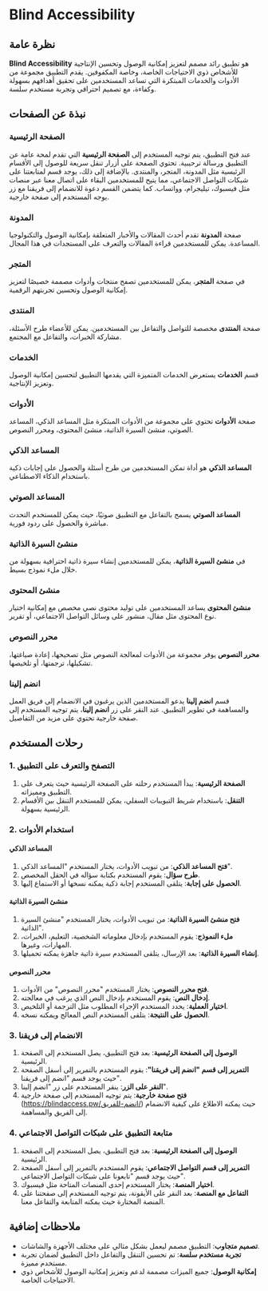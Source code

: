 # Blind Accessibility

## نظرة عامة

**Blind Accessibility** هو تطبيق رائد مصمم لتعزيز إمكانية الوصول وتحسين الإنتاجية للأشخاص ذوي الاحتياجات الخاصة، وخاصة المكفوفين. يقدم التطبيق مجموعة من الأدوات والخدمات المبتكرة التي تساعد المستخدمين على تحقيق أهدافهم بسهولة وكفاءة، مع تصميم احترافي وتجربة مستخدم سلسة.

## نبذة عن الصفحات

### الصفحة الرئيسية

عند فتح التطبيق، يتم توجيه المستخدم إلى **الصفحة الرئيسية** التي تقدم لمحة عامة عن التطبيق ورسالة ترحيبية. تحتوي الصفحة على أزرار تنقل سريعة للوصول إلى الأقسام الرئيسية مثل المدونة، المتجر، والمنتدى. بالإضافة إلى ذلك، يوجد قسم لمتابعتنا على شبكات التواصل الاجتماعي، مما يتيح للمستخدمين البقاء على اتصال معنا عبر منصات مثل فيسبوك، تيليجرام، وواتساب. كما يتضمن القسم دعوة للانضمام إلى فريقنا مع زر يوجه المستخدم إلى صفحة خارجية.

### المدونة

صفحة **المدونة** تقدم أحدث المقالات والأخبار المتعلقة بإمكانية الوصول والتكنولوجيا المساعدة. يمكن للمستخدمين قراءة المقالات والتعرف على المستجدات في هذا المجال.

### المتجر

في صفحة **المتجر**، يمكن للمستخدمين تصفح منتجات وأدوات مصممة خصيصًا لتعزيز إمكانية الوصول وتحسين تجربتهم الرقمية.

### المنتدى

صفحة **المنتدى** مخصصة للتواصل والتفاعل بين المستخدمين. يمكن للأعضاء طرح الأسئلة، مشاركة الخبرات، والتفاعل مع المجتمع.

### الخدمات

قسم **الخدمات** يستعرض الخدمات المتميزة التي يقدمها التطبيق لتحسين إمكانية الوصول وتعزيز الإنتاجية.

### الأدوات

صفحة **الأدوات** تحتوي على مجموعة من الأدوات المبتكرة مثل المساعد الذكي، المساعد الصوتي، منشئ السيرة الذاتية، منشئ المحتوى، ومحرر النصوص.

### المساعد الذكي

**المساعد الذكي** هو أداة تمكن المستخدمين من طرح أسئلة والحصول على إجابات ذكية باستخدام الذكاء الاصطناعي.

### المساعد الصوتي

**المساعد الصوتي** يسمح بالتفاعل مع التطبيق صوتيًا، حيث يمكن للمستخدم التحدث مباشرة والحصول على ردود فورية.

### منشئ السيرة الذاتية

في **منشئ السيرة الذاتية**، يمكن للمستخدمين إنشاء سيرة ذاتية احترافية بسهولة من خلال ملء نموذج بسيط.

### منشئ المحتوى

**منشئ المحتوى** يساعد المستخدمين على توليد محتوى نصي مخصص مع إمكانية اختيار نوع المحتوى مثل مقال، منشور على وسائل التواصل الاجتماعي، أو تقرير.

### محرر النصوص

**محرر النصوص** يوفر مجموعة من الأدوات لمعالجة النصوص مثل تصحيحها، إعادة صياغتها، تشكيلها، ترجمتها، أو تلخيصها.

### انضم إلينا

قسم **انضم إلينا** يدعو المستخدمين الذين يرغبون في الانضمام إلى فريق العمل والمساهمة في تطوير التطبيق. عند النقر على زر **انضم إلينا**، يتم توجيه المستخدم إلى صفحة خارجية تحتوي على مزيد من التفاصيل.

## رحلات المستخدم

### 1. التصفح والتعرف على التطبيق

1. **الصفحة الرئيسية**: يبدأ المستخدم رحلته على الصفحة الرئيسية حيث يتعرف على التطبيق ومميزاته.
2. **التنقل**: باستخدام شريط التبويبات السفلي، يمكن للمستخدم التنقل بين الأقسام الرئيسية بسهولة.

### 2. استخدام الأدوات

#### المساعد الذكي

1. **فتح المساعد الذكي**: من تبويب الأدوات، يختار المستخدم "المساعد الذكي".
2. **طرح سؤال**: يقوم المستخدم بكتابة سؤاله في الحقل المخصص.
3. **الحصول على إجابة**: يتلقى المستخدم إجابة ذكية يمكنه نسخها أو الاستماع إليها.

#### منشئ السيرة الذاتية

1. **فتح منشئ السيرة الذاتية**: من تبويب الأدوات، يختار المستخدم "منشئ السيرة الذاتية".
2. **ملء النموذج**: يقوم المستخدم بإدخال معلوماته الشخصية، التعليم، الخبرات، المهارات، وغيرها.
3. **إنشاء السيرة الذاتية**: بعد الإرسال، يتلقى المستخدم سيرة ذاتية جاهزة يمكنه تحميلها.

#### محرر النصوص

1. **فتح محرر النصوص**: يختار المستخدم "محرر النصوص" من الأدوات.
2. **إدخال النص**: يقوم المستخدم بإدخال النص الذي يرغب في معالجته.
3. **اختيار العملية**: يحدد المستخدم الإجراء المطلوب مثل الترجمة أو التلخيص.
4. **الحصول على النتيجة**: يتلقى المستخدم النص المعالج ويمكنه نسخه.

### 3. الانضمام إلى فريقنا

1. **الوصول إلى الصفحة الرئيسية**: بعد فتح التطبيق، يصل المستخدم إلى الصفحة الرئيسية.
2. **التمرير إلى قسم "انضم إلى فريقنا"**: يقوم المستخدم بالتمرير إلى أسفل الصفحة حيث يوجد قسم "انضم إلى فريقنا".
3. **النقر على الزر**: ينقر المستخدم على زر "انضم إلينا".
4. **فتح صفحة خارجية**: يتم توجيه المستخدم إلى صفحة خارجية (https://blindaccess.pw/انضم-للفريق/) حيث يمكنه الاطلاع على كيفية الانضمام إلى الفريق والمساهمة.

### 4. متابعة التطبيق على شبكات التواصل الاجتماعي

1. **الوصول إلى الصفحة الرئيسية**: بعد فتح التطبيق، يصل المستخدم إلى الصفحة الرئيسية.
2. **التمرير إلى قسم التواصل الاجتماعي**: يقوم المستخدم بالتمرير إلى أسفل الصفحة حيث يوجد قسم "تابعونا على شبكات التواصل الاجتماعي".
3. **اختيار المنصة**: يختار المستخدم إحدى المنصات المتاحة مثل فيسبوك.
4. **التفاعل مع المنصة**: بعد النقر على الأيقونة، يتم توجيه المستخدم إلى صفحتنا على المنصة المختارة حيث يمكنه المتابعة والتفاعل معنا.

## ملاحظات إضافية

- **تصميم متجاوب**: التطبيق مصمم ليعمل بشكل مثالي على مختلف الأجهزة والشاشات.
- **تجربة مستخدم سلسة**: تم تحسين التنقل والتفاعل داخل التطبيق لضمان تجربة مستخدم مميزة.
- **إمكانية الوصول**: جميع الميزات مصممة لدعم وتعزيز إمكانية الوصول للأشخاص ذوي الاحتياجات الخاصة.